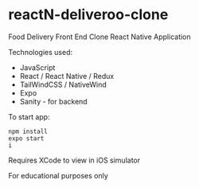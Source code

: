 # reactN-deliveroo-clone

Food Delivery Front End Clone
React Native Application

Technologies used:
* JavaScript
* React / React Native / Redux
* TailWindCSS / NativeWind
* Expo
* Sanity - for backend

To start app:
```
npm install
expo start
i
```

Requires XCode to view in iOS simulator

For educational purposes only
